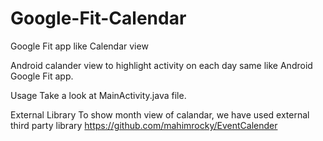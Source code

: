 # Google-Fit-Calendar
Google Fit app like Calendar view 

Android calander view to highlight activity on each day same like Android Google Fit app.

Usage
Take a look at MainActivity.java file.

External Library
To show month view of calandar, we have used external third party library https://github.com/mahimrocky/EventCalender

